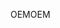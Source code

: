 <span data-ttu-id="ff31f-101">OEM</span><span class="sxs-lookup"><span data-stu-id="ff31f-101">OEM</span></span>
